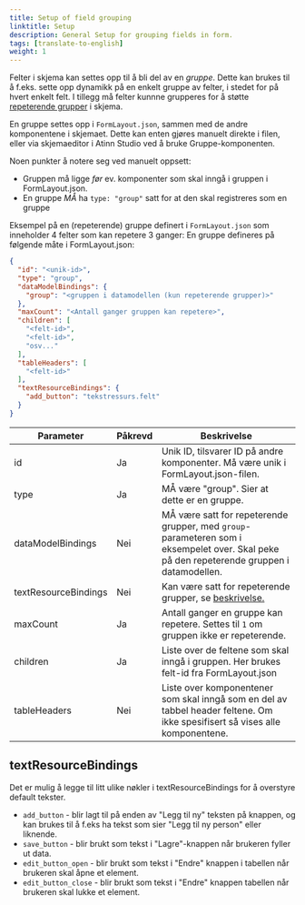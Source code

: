 ```yaml
---
title: Setup of field grouping
linktitle: Setup
description: General Setup for grouping fields in form.
tags: [translate-to-english]
weight: 1
---
```


Felter i skjema kan settes opp til å bli del av en _gruppe_. Dette kan brukes til å f.eks. sette opp dynamikk på en enkelt gruppe av felter,
i stedet for på hvert enkelt felt. I tillegg må felter kunnne grupperes for å støtte [repeterende grupper](#repeterende-grupper) i skjema.

En gruppe settes opp i `FormLayout.json`, sammen med de andre komponentene i skjemaet. Dette kan enten gjøres manuelt direkte i filen,
eller via skjemaeditor i Atinn Studio ved å bruke Gruppe-komponenten.

Noen punkter å notere seg ved manuelt oppsett:

- Gruppen må ligge _før_ ev. komponenter som skal inngå i gruppen i FormLayout.json.
- En gruppe _MÅ_ ha `type: "group"` satt for at den skal registreres som en gruppe

Eksempel på en (repeterende) gruppe definert i `FormLayout.json` som inneholder 4 felter som kan repetere 3 ganger:
En gruppe defineres på følgende måte i FormLayout.json:

```json {hl_lines=[3,"8-12"]}
{
  "id": "<unik-id>",
  "type": "group",
  "dataModelBindings": {
    "group": "<gruppen i datamodellen (kun repeterende grupper)>"
  },
  "maxCount": "<Antall ganger gruppen kan repetere>",
  "children": [
    "<felt-id>",
    "<felt-id>",
    "osv..."
  ],
  "tableHeaders": [
    "<felt-id>"
  ],
  "textResourceBindings": {
    "add_button": "tekstressurs.felt"
  }
}
```

| Parameter             | Påkrevd | Beskrivelse                                                                                                                               |
| --------------------- | ------- | ----------------------------------------------------------------------------------------------------------------------------------------- |
| id                    | Ja      | Unik ID, tilsvarer ID på andre komponenter. Må være unik i FormLayout.json-filen.                                                         |
| type                  | Ja      | MÅ være "group". Sier at dette er en gruppe.                                                                                              |
| dataModelBindings     | Nei     | MÅ være satt for repeterende grupper, med `group`-parameteren som i eksempelet over. Skal peke på den repeterende gruppen i datamodellen. |
| textResourceBindings  | Nei     | Kan være satt for repeterende grupper, se [beskrivelse.](#textResourceBindings)                                                            |
| maxCount              | Ja      | Antall ganger en gruppe kan repetere. Settes til `1` om gruppen ikke er repeterende.                                                      |
| children              | Ja      | Liste over de feltene som skal inngå i gruppen. Her brukes felt-id fra FormLayout.json                                                    |
| tableHeaders          | Nei     | Liste over komponentener som skal inngå som en del av tabbel header feltene. Om ikke spesifisert så vises alle komponentene.              |                                                           |

## textResourceBindings
Det er mulig å legge til litt ulike nøkler i textResourceBindings for å overstyre default tekster. 
- `add_button` - blir lagt til på enden av "Legg til ny" teksten på knappen, og kan brukes til å f.eks ha tekst som sier "Legg til ny person" eller liknende. 
- `save_button` - blir brukt som tekst i "Lagre"-knappen når brukeren fyller ut data.
- `edit_button_open` - blir brukt som tekst i "Endre" knappen i tabellen når brukeren skal åpne et element.
- `edit_button_close` - blir brukt som tekst i "Endre" knappen tabellen når brukeren skal lukke et element.